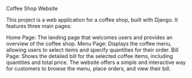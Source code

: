 Coffee Shop Website

This project is a web application for a coffee shop, built with Django. It features three main pages:

Home Page: The landing page that welcomes users and provides an overview of the coffee shop.
Menu Page: Displays the coffee menu, allowing users to select items and specify quantities for their order.
Bill Page: Shows the detailed bill for the selected coffee items, including quantities and total price.
The website offers a simple and interactive way for customers to browse the menu, place orders, and view their bill.
